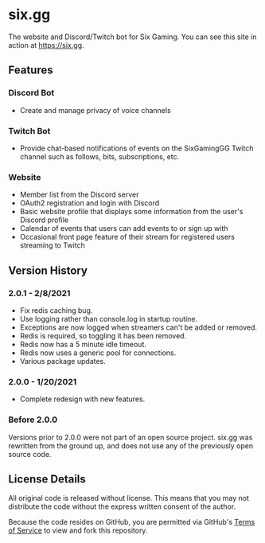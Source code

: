 # six.gg

The website and Discord/Twitch bot for Six Gaming.  You can see this site in action at https://six.gg.

## Features

### Discord Bot

* Create and manage privacy of voice channels

### Twitch Bot

* Provide chat-based notifications of events on the SixGamingGG Twitch channel such as follows, bits, subscriptions, etc.

### Website

* Member list from the Discord server
* OAuth2 registration and login with Discord
* Basic website profile that displays some information from the user's Discord profile
* Calendar of events that users can add events to or sign up with
* Occasional front page feature of their stream for registered users streaming to Twitch

## Version History

### 2.0.1 - 2/8/2021

* Fix redis caching bug.
* Use logging rather than console.log in startup routine.
* Exceptions are now logged when streamers can't be added or removed.
* Redis is required, so toggling it has been removed.
* Redis now has a 5 minute idle timeout.
* Redis now uses a generic pool for connections.
* Various package updates.

### 2.0.0 - 1/20/2021

* Complete redesign with new features.

### Before 2.0.0

Versions prior to 2.0.0 were not part of an open source project.  six.gg was rewritten from the ground up, and does not use any of the previously open source code.

## License Details

All original code is released without license.  This means that you may not distribute the code without the express written consent of the author.

Because the code resides on GitHub, you are permitted via GitHub's [Terms of Service](https://docs.github.com/en/github/site-policy/github-terms-of-service) to view and fork this repository.
